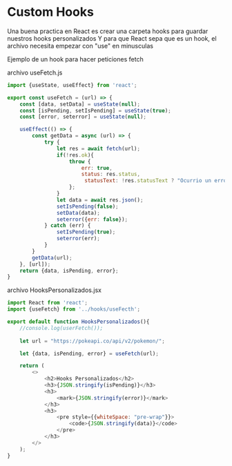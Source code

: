 # **Custom Hooks**

Una buena practica en React es crear una carpeta hooks para guardar nuestros hooks personalizados
Y para que React sepa que es un hook, el archivo necesita empezar con "use" en minusculas

Ejemplo de un hook para hacer peticiones fetch

archivo useFetch.js
```js
import {useState, useEffect} from 'react';

export const useFetch = (url) => {
    const [data, setData] = useState(null);
    const [isPending, setIsPending] = useState(true);
    const [error, seterror] = useState(null);

    useEffect(() => {
        const getData = async (url) => {
            try {
                let res = await fetch(url);
                if(!res.ok){
                    throw {
                        err: true, 
                        status: res.status,
                         statusText: !res.statusText ? "Ocurrio un error" : res.statusText
                    };
                }
                let data = await res.json();
                setIsPending(false);
                setData(data);
                seterror({err: false});
            } catch (err) {
                setIsPending(true);
                seterror(err);
            }
        }
        getData(url);
    }, [url]);
    return {data, isPending, error};
}
```

archivo HooksPersonalizados.jsx

```js
import React from 'react';
import {useFetch} from '../hooks/useFecth';

export default function HooksPersonalizados(){
    //console.log(userFetch());
    
    let url = "https://pokeapi.co/api/v2/pokemon/";

    let {data, isPending, error} = useFetch(url);

    return (
        <>
            <h2>Hooks Personalizados</h2>
            <h3>{JSON.stringify(isPending)}</h3>
            <h3>
                <mark>{JSON.stringify(error)}</mark>
            </h3>
            <h3>
                <pre style={{whiteSpace: "pre-wrap"}}>
                    <code>{JSON.stringify(data)}</code>
                </pre>
            </h3>
        </>
    );
}
```